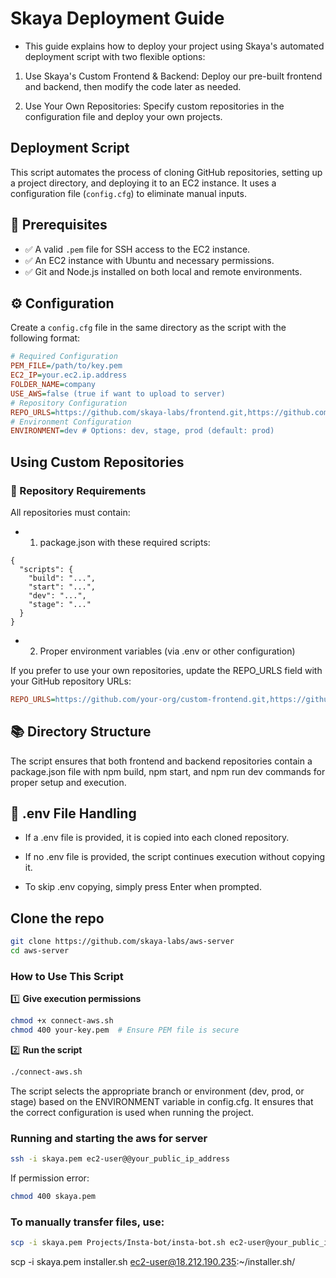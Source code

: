 # Skaya Deployment Guide
- This guide explains how to deploy your project using Skaya's automated deployment script with two flexible options:

1. Use Skaya's Custom Frontend & Backend: Deploy our pre-built frontend and backend, then modify the code later as needed.

2. Use Your Own Repositories: Specify custom repositories in the configuration file and deploy your own projects.

## Deployment Script

This script automates the process of cloning GitHub repositories, setting up a project directory, and deploying it to an EC2 instance. It uses a configuration file (`config.cfg`) to eliminate manual inputs.


## 📌 Prerequisites
- ✅ A valid `.pem` file for SSH access to the EC2 instance.
- ✅ An EC2 instance with Ubuntu and necessary permissions.
- ✅ Git and Node.js installed on both local and remote environments.

## ⚙️ Configuration
Create a `config.cfg` file in the same directory as the script with the following format:

```ini
# Required Configuration
PEM_FILE=/path/to/key.pem
EC2_IP=your.ec2.ip.address
FOLDER_NAME=company
USE_AWS=false (true if want to upload to server)
# Repository Configuration
REPO_URLS=https://github.com/skaya-labs/frontend.git,https://github.com/skaya-labs/backend.git
# Environment Configuration
ENVIRONMENT=dev # Options: dev, stage, prod (default: prod)
```
## Using Custom Repositories

### 📂 Repository Requirements
All repositories must contain:
- 1. package.json with these required scripts:
```
{
  "scripts": {
    "build": "...",
    "start": "...",
    "dev": "...",
    "stage": "..."
  }
}
```
- 2. Proper environment variables (via .env or other configuration)

If you prefer to use your own repositories, update the REPO_URLS field with your GitHub repository URLs:

```ini
REPO_URLS=https://github.com/your-org/custom-frontend.git,https://github.com/your-org/custom-backend.git
```

## 📚 Directory Structure

The script ensures that both frontend and backend repositories contain a package.json file with npm build, npm start, and npm run dev commands for proper setup and execution.

## 🔄 .env File Handling

- If a .env file is provided, it is copied into each cloned repository.

- If no .env file is provided, the script continues execution without copying it.

- To skip .env copying, simply press Enter when prompted.

## **Clone the repo**
```bash
git clone https://github.com/skaya-labs/aws-server
cd aws-server
```

### **How to Use This Script**

1️⃣ **Give execution permissions**
```bash
chmod +x connect-aws.sh
chmod 400 your-key.pem  # Ensure PEM file is secure
```

2️⃣ **Run the script**

```bash
./connect-aws.sh
```

The script selects the appropriate branch or environment (dev, prod, or stage) based on the ENVIRONMENT variable in config.cfg. It ensures that the correct configuration is used when running the project.

### Running and starting the aws for server

```bash
ssh -i skaya.pem ec2-user@@your_public_ip_address
```

If permission error:
```bash
chmod 400 skaya.pem
```

### To manually transfer files, use:

```bash
scp -i skaya.pem Projects/Insta-bot/insta-bot.sh ec2-user@your_public_ip_address:~/projects/skaya-labs/
```

scp -i skaya.pem installer.sh ec2-user@18.212.190.235:~/installer.sh/